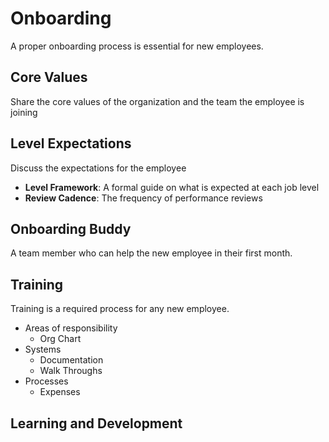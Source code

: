 # Onboarding
A proper onboarding process is essential for new employees. 

## Core Values
Share the core values of the organization and the team the employee is joining

## Level Expectations
Discuss the expectations for the employee
- **Level Framework**: A formal guide on what is expected at each job level
- **Review Cadence**: The frequency of performance reviews


## Onboarding Buddy
A team member who can help the new employee in their first month.

## Training
Training is a required process for any new employee. 

- Areas of responsibility
  - Org Chart
- Systems
  - Documentation
  - Walk Throughs
- Processes
  - Expenses



## Learning and Development

